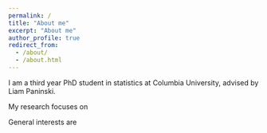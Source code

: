 ```yaml
---
permalink: /
title: "About me"
excerpt: "About me"
author_profile: true
redirect_from: 
  - /about/
  - /about.html
---
```


I am a third year PhD student in statistics at Columbia University, advised by Liam Paninski. 

My research focuses on 

General interests are 
